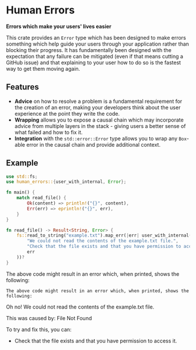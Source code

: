 # Human Errors
**Errors which make your users' lives easier**

This crate provides an `Error` type which has been designed to make errors
something which help guide your users through your application rather than
blocking their progress. It has fundamentally been designed with the expectation
that any failure can be mitigated (even if that means cutting a GitHub issue)
and that explaining to your user how to do so is the fastest way to get them
moving again.

## Features

- **Advice** on how to resolve a problem is a fundamental requirement for the creation of an error,
   making your developers think about the user experience at the point they write the code.
- **Wrapping** allows you to expose a causal chain which may incorporate advice from multiple layers
   in the stack - giving users a better sense of what failed and how to fix it.
- **Integration** with the `std::error::Error` type allows you to wrap any `Box`-able error in the
   causal chain and provide additional context.

## Example

```rust
use std::fs;
use human_errors::{user_with_internal, Error};

fn main() {
    match read_file() {
        Ok(content) => println!("{}", content),
        Err(err) => eprintln!("{}", err),
    }
}

fn read_file() -> Result<String, Error> {
    fs::read_to_string("example.txt").map_err(|err| user_with_internal(
        "We could not read the contents of the example.txt file.",
        "Check that the file exists and that you have permission to access it.",
        err
    ))?
}
```

The above code might result in an error which, when printed, shows the following:

```
The above code might result in an error which, when printed, shows the following:

```
Oh no! We could not read the contents of the example.txt file.

This was caused by:
File Not Found

To try and fix this, you can:
 - Check that the file exists and that you have permission to access it.
```